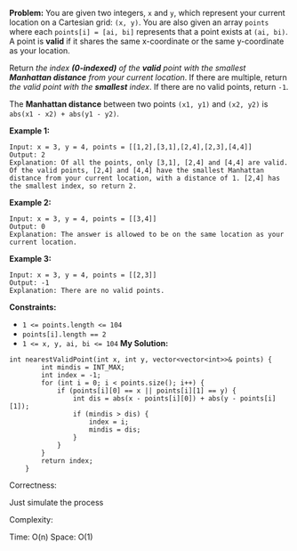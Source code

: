 **Problem:**
You are given two integers, `x` and `y`, which represent your current location on a Cartesian grid: `(x, y)`. You are also given an array `points` where each `points[i] = [ai, bi]` represents that a point exists at `(ai, bi)`. A point is **valid** if it shares the same x-coordinate or the same y-coordinate as your location.

Return *the index **(0-indexed)** of the **valid** point with the smallest **Manhattan distance** from your current location*. If there are multiple, return *the valid point with the **smallest** index*. If there are no valid points, return `-1`.

The **Manhattan distance** between two points `(x1, y1)` and `(x2, y2)` is `abs(x1 - x2) + abs(y1 - y2)`.

 

**Example 1:**

```
Input: x = 3, y = 4, points = [[1,2],[3,1],[2,4],[2,3],[4,4]]
Output: 2
Explanation: Of all the points, only [3,1], [2,4] and [4,4] are valid. Of the valid points, [2,4] and [4,4] have the smallest Manhattan distance from your current location, with a distance of 1. [2,4] has the smallest index, so return 2.
```

**Example 2:**

```
Input: x = 3, y = 4, points = [[3,4]]
Output: 0
Explanation: The answer is allowed to be on the same location as your current location.
```

**Example 3:**

```
Input: x = 3, y = 4, points = [[2,3]]
Output: -1
Explanation: There are no valid points.
```

 

**Constraints:**

- `1 <= points.length <= 104`
- `points[i].length == 2`
- `1 <= x, y, ai, bi <= 104`
**My Solution:**
```
int nearestValidPoint(int x, int y, vector<vector<int>>& points) {
        int mindis = INT_MAX;
        int index = -1;
        for (int i = 0; i < points.size(); i++) {
            if (points[i][0] == x || points[i][1] == y) {
                int dis = abs(x - points[i][0]) + abs(y - points[i][1]);
                if (mindis > dis) {
                    index = i;
                    mindis = dis;
                }
            }
        }
        return index;
    }
```
Correctness:

Just simulate the process

Complexity:

Time: O(n)
Space: O(1)
